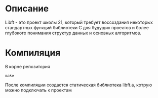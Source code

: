# Описание
Libft - это проект школы 21, который требует воссоздания некоторых стандартных функций библиотеки C для будущих проектов и более глубокого понимания структур данных и основных алгоритмов.
# Компиляция
В корне репозитория
```
make
```
После компиляции создастся статическая библиотека libft.a, котрую можно подключать к проектам

